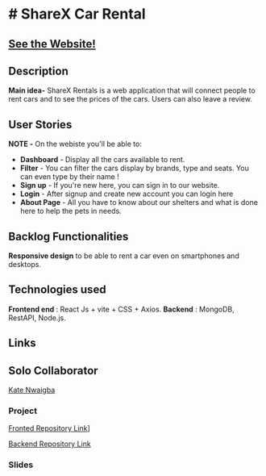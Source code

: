 # # ShareX Car Rental

## [See the Website!]()



## Description

**Main idea-** ShareX Rentals is a web application that will connect people to rent cars and to see the prices of the cars. Users can also leave a review.

## User Stories

**NOTE -** On the webiste you'll be able to:

- **Dashboard** - Display all the cars available to rent.
- **Filter** - You can filter the cars display by brands, type and seats. You can even type by their name !
- **Sign up** - If you're new here, you can sign in to our website.
- **Login** - After signup and create new account you can login here
- **About Page** - All you have to know about our shelters and what is done here to help the pets in needs.

## Backlog Functionalities

**Responsive design** to be able to rent a car even on smartphones and desktops.

## Technologies used

**Frontend end** : React Js + vite + CSS + Axios.
**Backend** : MongoDB, RestAPI, Node.js.

## Links

## Solo Collaborator

[Kate Nwaigba](https://github.com/Nwaigba1234567)

### Project

[Fronted Repository Link](https://github.com/Nwaigba1234567/sharex_carrentals.git)]

[Backend Repository Link]((https://github.com/Nwaigba1234567/sharex_backend.git))


### Slides


